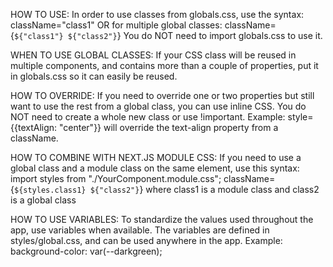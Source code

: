 HOW TO USE:
In order to use classes from globals.css, use the syntax:
className="class1"
OR for multiple global classes:
className={`${"class1"} ${"class2"}`}
You do NOT need to import globals.css to use it.

WHEN TO USE GLOBAL CLASSES:
If your CSS class will be reused in multiple components, and contains more than a
couple of properties, put it in globals.css so it can easily be reused.

HOW TO OVERRIDE:
If you need to override one or two properties but still want to use the rest
from a global class, you can use inline CSS. You do NOT need to create a
whole new class or use !important.
Example:
style={{textAlign: "center"}} will override the text-align property from a
className.

HOW TO COMBINE WITH NEXT.JS MODULE CSS:
If you need to use a global class and a module class on the same element, use
this syntax:
import styles from "./YourComponent.module.css";
className={`${styles.class1} ${"class2"}`}
where class1 is a module class and class2 is a global class

HOW TO USE VARIABLES:
To standardize the values used throughout the app, use variables when available.
The variables are defined in styles/global.css, and can be used anywhere in the app.
Example:
background-color: var(--darkgreen);
